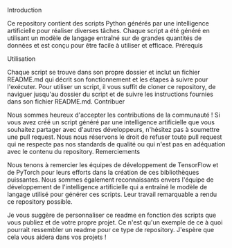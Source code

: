 Introduction

Ce repository contient des scripts Python générés par une intelligence artificielle pour réaliser diverses tâches. Chaque script a été généré en utilisant un modèle de langage entraîné sur de grandes quantités de données et est conçu pour être facile à utiliser et efficace.
Prérequis


Utilisation

Chaque script se trouve dans son propre dossier et inclut un fichier README.md qui décrit son fonctionnement et les étapes à suivre pour l'exécuter. Pour utiliser un script, il vous suffit de cloner ce repository, de naviguer jusqu'au dossier du script et de suivre les instructions fournies dans son fichier README.md.
Contribuer

Nous sommes heureux d'accepter les contributions de la communauté ! Si vous avez créé un script généré par une intelligence artificielle que vous souhaitez partager avec d'autres développeurs, n'hésitez pas à soumettre une pull request. Nous nous réservons le droit de refuser toute pull request qui ne respecte pas nos standards de qualité ou qui n'est pas en adéquation avec le contenu du repository.
Remerciements

Nous tenons à remercier les équipes de développement de TensorFlow et de PyTorch pour leurs efforts dans la création de ces bibliothèques puissantes. Nous sommes également reconnaissants envers l'équipe de développement de l'intelligence artificielle qui a entraîné le modèle de langage utilisé pour générer ces scripts. Leur travail remarquable a rendu ce repository possible.

Je vous suggère de personnaliser ce readme en fonction des scripts que vous publiez et de votre propre projet. Ce n'est qu'un exemple de ce à quoi pourrait ressembler un readme pour ce type de repository. J'espère que cela vous aidera dans vos projets !
